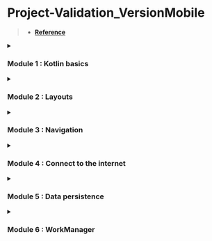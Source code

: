 # Project-Validation_VersionMobile
> - **[Reference](https://developer.android.com/courses/android-basics-kotlin/course)**

<details>
<summary>

### Module 1 : Kotlin basics 

</summary>

Get started programming in Kotlin, add images and text to your Android apps,<br>
and learn how to use classes, objects, and conditionals to create an interactive app for your users.

</details>

<details>
<summary>

### Module 2 : Layouts 

</summary>

Build two different apps and improve your app's user interface by learning about layouts,<br>
material design guidelines, and best practices for UI development.

</details>

<details>
<summary>

### Module 3 : Navigation 

</summary>

Improve your users' ability to navigate between, in, and out of the different screens within your application for a consistent and predictable user experience.

</details>

<details>
<summary>

### Module 4 : Connect to the internet 

</summary>

Write coroutines for complex code, and learn about HTTP and REST to get data from the web.<br>
Then use the Coil library to display images in your application.

</details>

<details>
<summary>

### Module 5 : Data persistence 

</summary>

Keep your applications running during disruptions to critical networks or processes for a smooth and consistent user experience.

</details>

<details>
<summary>

### Module 6 : WorkManager 

</summary>

Use Android Jetpack's WorkManager API to schedule necessary background work, such as backing up data or downloading fresh content,<br> to continue even when the app is closed or the device is restarted.

</details>

